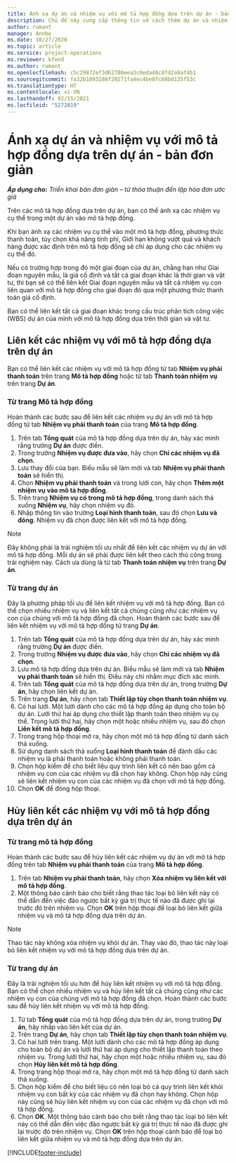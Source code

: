 ```yaml
---
title: Ánh xạ dự án và nhiệm vụ với mô tả hợp đồng dựa trên dự án - bản đơn giản
description: Chủ đề này cung cấp thông tin về cách thêm dự án và nhiệm vụ vào một mô tả hợp đồng cũng như cách xóa.
author: rumant
manager: Annbe
ms.date: 10/27/2020
ms.topic: article
ms.service: project-operations
ms.reviewer: kfend
ms.author: rumant
ms.openlocfilehash: c5c29872ef3d62780eea3c0eda48c8fd2a9af4b1
ms.sourcegitcommit: fa32b1893286f20271fa4ec4be8fc68bd135f53c
ms.translationtype: HT
ms.contentlocale: vi-VN
ms.lasthandoff: 02/15/2021
ms.locfileid: "5272819"
---
```

# <a name="map-projects-and-tasks-to-a-project-based-contract-line---lite"></a>Ánh xạ dự án và nhiệm vụ với mô tả hợp đồng dựa trên dự án - bản đơn giản

_**Áp dụng cho:** Triển khai bản đơn giản – từ thỏa thuận đến lập hóa đơn ước giá_

Trên các mô tả hợp đồng dựa trên dự án, bạn có thể ánh xạ các nhiệm vụ cụ thể trong một dự án vào mô tả hợp đồng.

Khi bạn ánh xạ các nhiệm vụ cụ thể vào một mô tả hợp đồng, phương thức thanh toán, tùy chọn khả năng tính phí, Giới hạn không vượt quá và khách hàng được xác định trên mô tả hợp đồng sẽ chỉ áp dụng cho các nhiệm vụ cụ thể đó.

Nếu có trường hợp trong đó một giai đoạn của dự án, chẳng hạn như Giai đoạn nguyên mẫu, là giá cố định và tất cả giai đoạn khác là thời gian và vật tư, thì bạn sẽ có thể liên kết Giai đoạn nguyên mẫu và tất cả nhiệm vụ con liên quan với mô tả hợp đồng cho giai đoạn đó qua một phương thức thanh toán giá cố định.

Bạn có thể liên kết tất cả giai đoạn khác trong cấu trúc phân tích công việc (WBS) dự án của mình với mô tả hợp đồng dựa trên thời gian và vật tư.

## <a name="associate-tasks-to-project-based-contract-lines"></a>Liên kết các nhiệm vụ với mô tả hợp đồng dựa trên dự án

Bạn có thể liên kết các nhiệm vụ với mô tả hợp đồng từ tab **Nhiệm vụ phải thanh toán** trên trang **Mô tả hợp đồng** hoặc từ tab **Thanh toán nhiệm vụ** trên trang **Dự án**.

### <a name="from-the-contract-line-page"></a>Từ trang Mô tả hợp đồng

Hoàn thành các bước sau để liên kết các nhiệm vụ dự án với mô tả hợp đồng từ tab **Nhiệm vụ phải thanh toán** của trang **Mô tả hợp đồng**.

1. Trên tab **Tổng quát** của mô tả hợp đồng dựa trên dự án, hãy xác minh rằng trường **Dự án** được điền.
2. Trong trường **Nhiệm vụ được đưa vào**, hãy chọn **Chỉ các nhiệm vụ đã chọn**.
3. Lưu thay đổi của bạn. Biểu mẫu sẽ làm mới và tab **Nhiệm vụ phải thanh toán** sẽ hiển thị.
4. Chọn **Nhiệm vụ phải thanh toán** và trong lưới con, hãy chọn **Thêm một nhiệm vụ vào mô tả hợp đồng**.
5. Trên trang **Nhiệm vụ có trong mô tả hợp đồng**, trong danh sách thả xuống **Nhiệm vụ**, hãy chọn nhiệm vụ đó. 
6. Nhập thông tin vào trường **Loại hình thanh toán**, sau đó chọn **Lưu và đóng**. Nhiệm vụ đã chọn được liên kết với mô tả hợp đồng.

> [!NOTE]
> Đây không phải là trải nghiệm tối ưu nhất để liên kết các nhiệm vụ dự án với mô tả hợp đồng. Mỗi dự án sẽ phải được liên kết theo cách thủ công trong trải nghiệm này. Cách ưa dùng là từ tab **Thanh toán nhiệm vụ** trên trang **Dự án**.

### <a name="from-the-project-page"></a>Từ trang dự án

Đây là phương pháp tối ưu để liên kết nhiệm vụ với mô tả hợp đồng. Bạn có thể chọn nhiều nhiệm vụ và liên kết tất cả chúng cũng như các nhiệm vụ con của chúng với mô tả hợp đồng đã chọn. Hoàn thành các bước sau để liên kết nhiệm vụ với mô tả hợp đồng từ trang **Dự án**.

1. Trên tab **Tổng quát** của mô tả hợp đồng dựa trên dự án, hãy xác minh rằng trường **Dự án** được điền.
2. Trong trường **Nhiệm vụ được đưa vào**, hãy chọn **Chỉ các nhiệm vụ đã chọn**.
3. Lưu mô tả hợp đồng dựa trên dự án. Biểu mẫu sẽ làm mới và tab **Nhiệm vụ phải thanh toán** sẽ hiển thị. Điều này chỉ nhằm mục đích xác minh.
4. Trên tab **Tổng quát** của mô tả hợp đồng dựa trên dự án, trong trường **Dự án**, hãy chọn liên kết dự án.
5. Trên trang **Dự án**, hãy chọn tab **Thiết lập tùy chọn thanh toán nhiệm vụ**.
6. Có hai lưới. Một lưới dành cho các mô tả hợp đồng áp dụng cho toàn bộ dự án. Lưới thứ hai áp dụng cho thiết lập thanh toán theo nhiệm vụ cụ thể. Trong lưới thứ hai, hãy chọn một hoặc nhiều nhiệm vụ, sau đó chọn **Liên kết mô tả hợp đồng**.
7. Trong trang hộp thoại mở ra, hãy chọn một mô tả hợp đồng từ danh sách thả xuống.
8. Sử dụng danh sách thả xuống **Loại hình thanh toán** để đánh dấu các nhiệm vụ là phải thanh toán hoặc không phải thanh toán.
9. Chọn hộp kiểm để cho biết liệu quy trình liên kết có nên bao gồm cả nhiệm vụ con của các nhiệm vụ đã chọn hay không. Chọn hộp này cũng sẽ liên kết nhiệm vụ con của các nhiệm vụ đã chọn với mô tả hợp đồng.
10. Chọn **OK** để đóng hộp thoại.

## <a name="unassociate-tasks-from-project-based-contract-lines"></a>Hủy liên kết các nhiệm vụ với mô tả hợp đồng dựa trên dự án

### <a name="from-the-contract-line-page"></a>Từ trang mô tả hợp đồng

Hoàn thành các bước sau để hủy liên kết các nhiệm vụ dự án với mô tả hợp đồng trên tab **Nhiệm vụ phải thanh toán** của trang **Mô tả hợp đồng**.

1. Trên tab **Nhiệm vụ phải thanh toán**, hãy chọn **Xóa nhiệm vụ liên kết với mô tả hợp đồng**.
2. Một thông báo cảnh báo cho biết rằng thao tác loại bỏ liên kết này có thể dẫn đến việc đảo ngược bất kỳ giá trị thực tế nào đã được ghi lại trước đó trên nhiệm vụ. Chọn **OK** trên hộp thoại để loại bỏ liên kết giữa nhiệm vụ và mô tả hợp đồng dựa trên dự án. 

> [!NOTE]
> Thao tác này không xóa nhiệm vụ khỏi dự án. Thay vào đó, thao tác này loại bỏ liên kết nhiệm vụ với mô tả hợp đồng dựa trên dự án.

### <a name="from-the-project-page"></a>Từ trang dự án

Đây là trải nghiệm tối ưu hơn để hủy liên kết nhiệm vụ với mô tả hợp đồng. Bạn có thể chọn nhiều nhiệm vụ và hủy liên kết tất cả chúng cũng như các nhiệm vụ con của chúng với mô tả hợp đồng đã chọn. Hoàn thành các bước sau để hủy liên kết nhiệm vụ với mô tả hợp đồng.

1. Từ tab **Tổng quát** của mô tả hợp đồng dựa trên dự án, trong trường **Dự án**, hãy nhấp vào liên kết của dự án.
2. Trên trang **Dự án**, hãy chọn tab **Thiết lập tùy chọn thanh toán nhiệm vụ**.
3. Có hai lưới trên trang. Một lưới dành cho các mô tả hợp đồng áp dụng cho toàn bộ dự án và lưới thứ hai áp dụng cho thiết lập thanh toán theo nhiệm vụ. Trong lưới thứ hai, hãy chọn một hoặc nhiều nhiệm vụ, sau đó chọn **Hủy liên kết mô tả hợp đồng**.
4. Trong trang hộp thoại mở ra, hãy chọn một mô tả hợp đồng từ danh sách thả xuống.
5. Chọn hộp kiểm để cho biết liệu có nên loại bỏ cả quy trình liên kết khỏi nhiệm vụ con bất kỳ của các nhiệm vụ đã chọn hay không. Chọn hộp này cũng sẽ hủy liên kết nhiệm vụ con của các nhiệm vụ đã chọn với mô tả hợp đồng.
6. Chọn **OK**. Một thông báo cảnh báo cho biết rằng thao tác loại bỏ liên kết này có thể dẫn đến việc đảo ngược bất kỳ giá trị thực tế nào đã được ghi lại trước đó trên nhiệm vụ. Chọn **OK** trên hộp thoại cảnh báo để loại bỏ liên kết giữa nhiệm vụ và mô tả hợp đồng dựa trên dự án.


[!INCLUDE[footer-include](../../includes/footer-banner.md)]